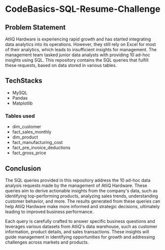 # CodeBasics-SQL-Resume-Challenge

## Problem Statement
AtliQ Hardware is experiencing rapid growth and has started integrating data analytics into its operations. However, they still rely on Excel for most of their analytics, which leads to insufficient insights for management. The management team tasked junior data analysts with providing 10 ad-hoc insights using SQL. This repository contains the SQL queries that fulfill these requests, based on data stored in various tables.

## TechStacks
- MySQL
- Pandas
- Matplotlib

### Tables used
- dim_customer
- fact_sales_monthly
- dim_product
- fact_manufacturing_cost
- fact_pre_invoice_deductions
- fact_gross_price

## Conclusion 
The SQL queries provided in this repository address the 10 ad-hoc data analysis requests made by the management of AtliQ Hardware. These queries aim to derive actionable insights from the company's data, such as identifying top-performing products, analyzing sales trends, understanding customer behavior, and more. The results generated from these queries can help AtliQ Hardware make more informed and strategic decisions, ultimately leading to improved business performance.

Each query is carefully crafted to answer specific business questions and leverages various datasets from AtliQ's data warehouse, such as customer information, product details, and sales transactions. These insights will guide management in identifying opportunities for growth and addressing challenges across markets and products.
